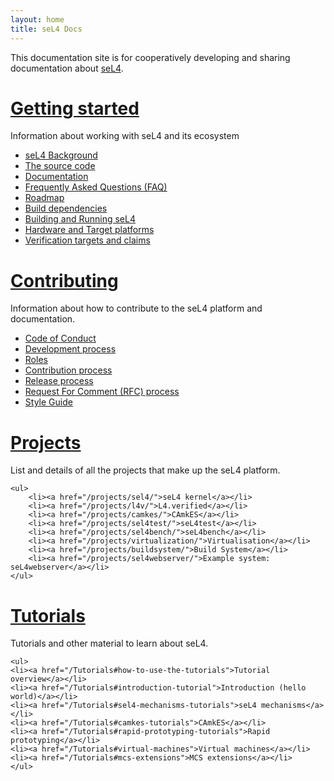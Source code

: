 ```yaml
---
layout: home
title: seL4 Docs
---
```

 <div class="flex-grid">
  <div class="col">

This documentation site is for cooperatively developing and sharing documentation about <a href="https://sel4.systems">seL4</a>.
</div>
</div>


 <div class="flex-grid">
  <div class="col">
   <h1><a href="/GettingStarted">Getting started</a></h1>
	<p>Information about working with seL4 and its ecosystem</p>
	<ul>
	<li><a href="/GettingStarted#background-and-terminology">seL4 Background</a></li>
	<li><a href="/MaintainedRepositories">The source code</a></li>
	<li><a href="/projects/sel4/documentation.html">Documentation</a></li>
	<li><a href="/projects/sel4/frequently-asked-questions.html">Frequently Asked Questions (FAQ)</a></li>
	<li><a href="/projects/roadmap.html">Roadmap</a></li>
	<li><a href="/projects/buildsystem/host-dependencies.html">Build dependencies</a></li>
	<li><a href="/GettingStarted#running-sel4">Building and Running seL4</a></li>
	<li><a href="/Hardware">Hardware and Target platforms</a></li>
	<li><a href="/projects/sel4/verified-configurations.html">Verification targets and claims</a></li>
	</ul>
  </div>
  <div class="col">
   <h1><a href="/processes/">Contributing</a></h1>
	<p>Information about how to contribute to the seL4 platform and documentation.</p>
        <ul>
        <li><a href="/processes/conduct.html">Code of Conduct</a></li>
        <li><a href="/processes#development-processes">Development process</a></li>
        <li><a href="/processes/roles.html">Roles</a></li>
        <li><a href="/processes/contributing.html">Contribution process</a></li>
        <li><a href="/processes/release-process.html">Release process</a></li>
        <li><a href="/processes/rfc-process.html">Request For Comment (RFC) process</a></li>
        <li><a href="/processes/style-guide.html">Style Guide</a></li>
	</ul>
  </div>
 </div>
 <div class="flex-grid" >
  <div class="col ">
   <h1><a href="/projects/">Projects</a></h1>
	<p>List and details of all the projects that make up the seL4 platform.</p>

	<ul>
        <li><a href="/projects/sel4/">seL4 kernel</a></li>
        <li><a href="/projects/l4v/">L4.verified</a></li>
        <li><a href="/projects/camkes/">CAmkES</a></li>
        <li><a href="/projects/sel4test/">seL4test</a></li>
        <li><a href="/projects/sel4bench/">seL4bench</a></li>
        <li><a href="/projects/virtualization/">Virtualisation</a></li>
        <li><a href="/projects/buildsystem/">Build System</a></li>
        <li><a href="/projects/sel4webserver/">Example system: seL4webserver</a></li>
	</ul>
  </div>
  <div class="col">
   <h1><a href="/Tutorials/">Tutorials</a></h1>
	<p>Tutorials and other material to learn about seL4.</p>

	<ul>
	<li><a href="/Tutorials#how-to-use-the-tutorials">Tutorial overview</a></li>
	<li><a href="/Tutorials#introduction-tutorial">Introduction (hello world)</a></li>
	<li><a href="/Tutorials#sel4-mechanisms-tutorials">seL4 mechanisms</a></li>
	<li><a href="/Tutorials#camkes-tutorials">CAmkES</a></li>
	<li><a href="/Tutorials#rapid-prototyping-tutorials">Rapid prototyping</a></li>
	<li><a href="/Tutorials#virtual-machines">Virtual machines</a></li>
	<li><a href="/Tutorials#mcs-extensions">MCS extensions</a></li>
	</ul>
  </div>
 </div>



